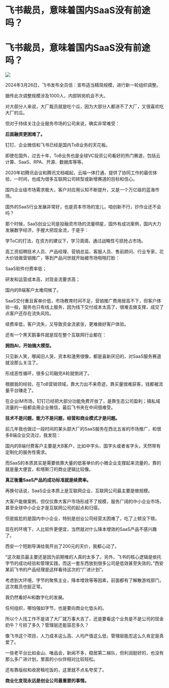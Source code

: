 # 飞书裁员，意味着国内SaaS没有前途吗？

# 飞书裁员，意味着国内SaaS没有前途吗？

![](https://inews.gtimg.com/om_bt/OdVBkLv347ljFR5dB4K-F6aCFURFfMyn6kCsIbg9k-YGgAA/1000)

2024年3月26日，飞书发布全员信：宣布适当精简规模，进行新一轮组织调整。

据传此次调整规模涉及1000人，内部转岗机会不大。

对大部分人来说，大厂裁员就是吃个瓜，因为大部分人都进不了大厂，又很喜欢吃大厂的瓜。

但对于持续关注企业服务市场的公司来说，确实非常难受：

**后面融资更困难了。**

钉钉、企业微信和飞书已经是国内ToB业务的天花板。

即使在国外，过去十年，ToB业务也是全球VC投资公司看好的热门赛道，包括云计算、SaaS、RPA、开源、数据库等等。

2020年初腾讯会议和腾讯文档崛起，云端一体打通，提供了协同工作的最优体验，一时间，也成为很多互联网公司转型或新增赛道的目标和信心。

国内企业级市场需求极大，客户对应用认知不断提升，又是一个万亿级的蓝海市场。

国外的SaaS行业发展非常好，也是资本市场的宠儿，咱创新不行，抄作业还不会吗？

那个时候，SaaS创业公司是投融资市场的流量明星，国外有成功案例，国内大力发展数字经济，手握大把现金流，于是乎：

学ToC的打法，在资方的建议下，学习滴滴，通过战略性亏损抢占市场。

高工资招聘技术人员、产品经理、营销总监、客服人员、售前顾问、行业专家，花大价钱做营销推广，等到产品问世就开始被市场啪啪打脸：

SaaS软件付费率低；

研发和运营成本高，对现金流要求高；

国内的B端客户太难伺候了。

SaaS交付重且客单价低，市场教育时间不足，营销推广费用居高不下，但客户体验一般，服务也只有线上服务，因为线下交付成本太高了，很难去做支撑，成交了点客户还存在流失风险。

续费率低，客户流失，又导致资金流紧张，更难做好客户体验。

还有一个黑天鹅事件就是现在整个互联网行业都在：

**拥抱AI，开始搞大模型。**

只见新人笑，哪闻旧人哭，资本和渣男很像，都是喜新厌旧的，对SaaS服务赛道就没那么关注了。

形成恶性循环，很多公司融完A轮就倒闭了。

根据我的经验，在ToB营销领域，靠大力出不来奇迹，靠买量很难获客，钱都被流量平台赚走了。

在企业IM市场，钉钉已经把大部分功能免费开放了，是靠生态公司盈利；搞私域流量的一般都会用企业微信，最后飞书夹在中间很难受。

**技术不是问题，能力不是问题，经营和商业模式才是问题。**

前几年我也做过一段时间的某头部大厂的SaaS服务在西北五省的市场推广，和很多B端企业交流过，我发现：

国内的B端付费客户主要是大B客户，比如中字头、国字头或者省字头，天然带有定制化的服务性需求。

而SaaS的本质其实是需要依靠大量的低客单价的小微企业支撑起来流量的，靠的就是量大便宜，和塔斯汀的商业逻辑比较像。

**真正衡量SaaS产品的成功标准就是续费率。**

再换句话说，SaaS企业本质上是互联网企业，互联网公司最主要是做规模。

大客户能做案例，但仅仅靠大客户市场形成不了规模，服务广阔的中小企业市场，甚至全球中小企业才是互联网公司的起点和归宿。

但是尴尬的是国内中小企业，特别是创业公司经营太困难了，吃了上顿没下顿。

现在的环境下，人比软件更便宜，当然就对什么降本增效的SaaS产品不感兴趣了。

西安一个短剧导演给我开出了200元的天价，我都心动了。

“这次裁员最主要还是因为前期堆的人真的太多了。另外，飞书的核心逻辑是依托字节的成功经验和管理实践，而这一套东西放到很多公司是低效甚至失效的。”西安某前飞书的产品经理是这样看待这次的“广进计划”。

考虑到大环境，字节的聚焦主业，降本增效等等因素，前面都有了解散游戏部门，这次裁员也挺正常。

我仍然看好AI和数字化的发展。

任何组织，哪怕强如字节，也是要向商业化低头的。

所以个人找工作不是进了大厂就万事大吉了，还是要看这个业务是不是公司的现金奶牛？亏损了多久？管理层还能容忍多久？

像飞书这个项目，人力成本这么高、人均产值这么低，管理层能忍这么久肯定是真爱了。

一些老平台比如金山、唯品会，新闻不多，稳居第二梯队，但利润挺好的，也没有那么多广进计划，里面的小伙伴相对比较轻松。

还有靠版权和收房租吃饭的，这里就不点名夸奖了。

**商业化变现永远是创业公司最重要的事情。**

